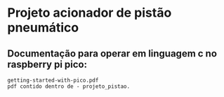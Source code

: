 # Projeto acionador de pistão pneumático

## Documentação para operar em linguagem c no raspberry pi pico:

```text
getting-started-with-pico.pdf
pdf contido dentro de - projeto_pistao.
```
